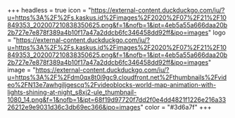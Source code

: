 +++
headless = true
icon = "https://external-content.duckduckgo.com/iu/?u=https%3A%2F%2Fs.kaskus.id%2Fimages%2F2020%2F07%2F21%2F10849353_202007210838350625.png&f=1&nofb=1&ipt=4eb5a55a666daa20b2b727e7e878f389a4b10f17a47a2ddcb6fc346458dd92ff&ipo=images"
logo = "https://external-content.duckduckgo.com/iu/?u=https%3A%2F%2Fs.kaskus.id%2Fimages%2F2020%2F07%2F21%2F10849353_202007210838350625.png&f=1&nofb=1&ipt=4eb5a55a666daa20b2b727e7e878f389a4b10f17a47a2ddcb6fc346458dd92ff&ipo=images"
image = "https://external-content.duckduckgo.com/iu/?u=https%3A%2F%2Fdm0qx8t0i9gc9.cloudfront.net%2Fthumbnails%2Fvideo%2FN13e7awhgiljgescq%2Fvideoblocks-world-map-animation-with-lights-shining-at-night_s8xj2-ule_thumbnail-1080_14.png&f=1&nofb=1&ipt=68f19d97720f7dd2f0e4dd4821f1226e216a3326212e9e9031d36c3db69ec366&ipo=images"
color = "#3d6a7f"
+++
